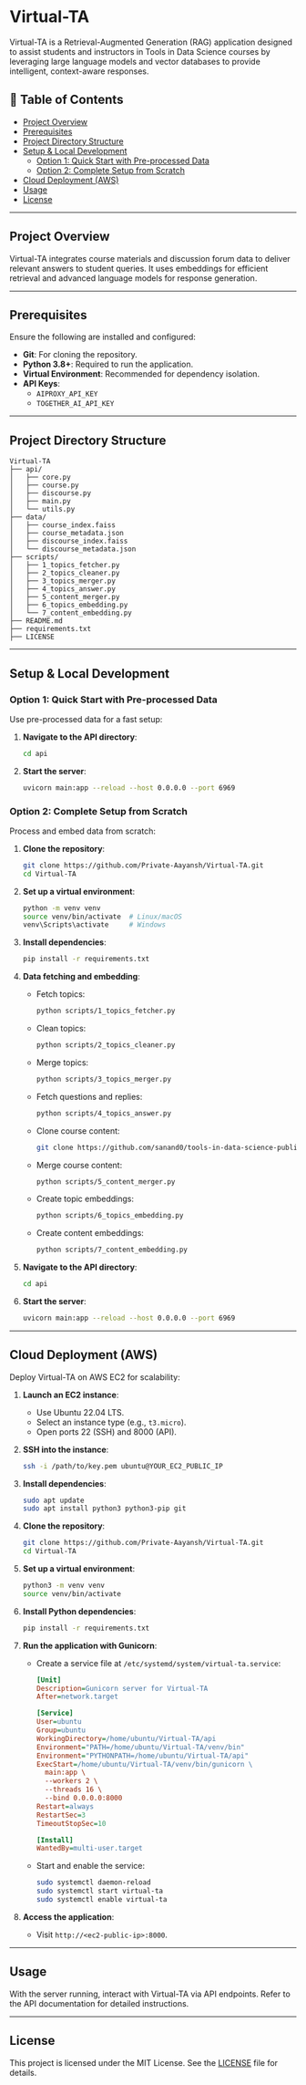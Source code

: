 # Virtual-TA

Virtual-TA is a Retrieval-Augmented Generation (RAG) application designed to assist students and instructors in Tools in Data Science courses by leveraging large language models and vector databases to provide intelligent, context-aware responses.

## 📑 Table of Contents

- [Project Overview](#project-overview)
- [Prerequisites](#prerequisites)
- [Project Directory Structure](#project-directory-structure)
- [Setup & Local Development](#setup--local-development)
  - [Option 1: Quick Start with Pre-processed Data](#option-1-quick-start-with-pre-processed-data)
  - [Option 2: Complete Setup from Scratch](#option-2-complete-setup-from-scratch)
- [Cloud Deployment (AWS)](#cloud-deployment-aws)
- [Usage](#usage)
- [License](#license)

---

## Project Overview

Virtual-TA integrates course materials and discussion forum data to deliver relevant answers to student queries. It uses embeddings for efficient retrieval and advanced language models for response generation.

---

## Prerequisites

Ensure the following are installed and configured:

- **Git**: For cloning the repository.
- **Python 3.8+**: Required to run the application.
- **Virtual Environment**: Recommended for dependency isolation.
- **API Keys**: 
  - `AIPROXY_API_KEY`
  - `TOGETHER_AI_API_KEY`

---

## Project Directory Structure

```plaintext
Virtual-TA
├── api/
│   ├── core.py
│   ├── course.py
│   ├── discourse.py
│   ├── main.py
│   └── utils.py
├── data/
│   ├── course_index.faiss
│   ├── course_metadata.json
│   ├── discourse_index.faiss
│   └── discourse_metadata.json
├── scripts/
│   ├── 1_topics_fetcher.py
│   ├── 2_topics_cleaner.py
│   ├── 3_topics_merger.py
│   ├── 4_topics_answer.py
│   ├── 5_content_merger.py
│   ├── 6_topics_embedding.py
│   └── 7_content_embedding.py
├── README.md
├── requirements.txt
├── LICENSE
```
---

## Setup & Local Development

### Option 1: Quick Start with Pre-processed Data

Use pre-processed data for a fast setup:

1. **Navigate to the API directory**:
   ```bash
   cd api
   ```

2. **Start the server**:
   ```bash
   uvicorn main:app --reload --host 0.0.0.0 --port 6969
   ```

### Option 2: Complete Setup from Scratch

Process and embed data from scratch:

1. **Clone the repository**:
   ```bash
   git clone https://github.com/Private-Aayansh/Virtual-TA.git
   cd Virtual-TA
   ```

2. **Set up a virtual environment**:
   ```bash
   python -m venv venv
   source venv/bin/activate  # Linux/macOS
   venv\Scripts\activate     # Windows
   ```

3. **Install dependencies**:
   ```bash
   pip install -r requirements.txt
   ```

4. **Data fetching and embedding**:
   - Fetch topics:
     ```bash
     python scripts/1_topics_fetcher.py
     ```
   - Clean topics:
     ```bash
     python scripts/2_topics_cleaner.py
     ```
   - Merge topics:
     ```bash
     python scripts/3_topics_merger.py
     ```
   - Fetch questions and replies:
     ```bash
     python scripts/4_topics_answer.py
     ```
   - Clone course content:
     ```bash
     git clone https://github.com/sanand0/tools-in-data-science-public.git raw-data/cloned
     ```
   - Merge course content:
     ```bash
     python scripts/5_content_merger.py
     ```
   - Create topic embeddings:
     ```bash
     python scripts/6_topics_embedding.py
     ```
   - Create content embeddings:
     ```bash
     python scripts/7_content_embedding.py
     ```

5. **Navigate to the API directory**:
   ```bash
   cd api
   ```

6. **Start the server**:
   ```bash
   uvicorn main:app --reload --host 0.0.0.0 --port 6969
   ```

---

## Cloud Deployment (AWS)

Deploy Virtual-TA on AWS EC2 for scalability:

1. **Launch an EC2 instance**:
   - Use Ubuntu 22.04 LTS.
   - Select an instance type (e.g., `t3.micro`).
   - Open ports 22 (SSH) and 8000 (API).

2. **SSH into the instance**:
   ```bash
   ssh -i /path/to/key.pem ubuntu@YOUR_EC2_PUBLIC_IP
   ```

3. **Install dependencies**:
   ```bash
   sudo apt update
   sudo apt install python3 python3-pip git
   ```

4. **Clone the repository**:
   ```bash
   git clone https://github.com/Private-Aayansh/Virtual-TA.git
   cd Virtual-TA
   ```

5. **Set up a virtual environment**:
   ```bash
   python3 -m venv venv
   source venv/bin/activate
   ```

6. **Install Python dependencies**:
   ```bash
   pip install -r requirements.txt
   ```

7. **Run the application with Gunicorn**:
   - Create a service file at `/etc/systemd/system/virtual-ta.service`:
     ```ini
     [Unit]
     Description=Gunicorn server for Virtual-TA
     After=network.target

     [Service]
     User=ubuntu
     Group=ubuntu
     WorkingDirectory=/home/ubuntu/Virtual-TA/api
     Environment="PATH=/home/ubuntu/Virtual-TA/venv/bin"
     Environment="PYTHONPATH=/home/ubuntu/Virtual-TA/api"
     ExecStart=/home/ubuntu/Virtual-TA/venv/bin/gunicorn \
       main:app \
       --workers 2 \
       --threads 16 \
       --bind 0.0.0.0:8000
     Restart=always
     RestartSec=3
     TimeoutStopSec=10

     [Install]
     WantedBy=multi-user.target
     ```
   - Start and enable the service:
     ```bash
     sudo systemctl daemon-reload
     sudo systemctl start virtual-ta
     sudo systemctl enable virtual-ta
     ```

8. **Access the application**:
   - Visit `http://<ec2-public-ip>:8000`.

---

## Usage

With the server running, interact with Virtual-TA via API endpoints. Refer to the API documentation for detailed instructions.


---

## License

This project is licensed under the MIT License. See the [LICENSE](LICENSE) file for details.
